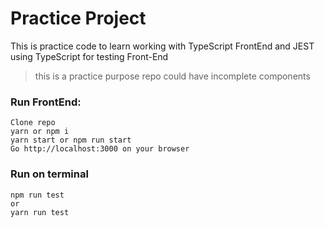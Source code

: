 # Practice Project
This is practice code to learn working with TypeScript FrontEnd and JEST using TypeScript for testing Front-End 

> this is a practice purpose repo could have incomplete components



 ### Run FrontEnd:
```
Clone repo
yarn or npm i
yarn start or npm run start
Go http://localhost:3000 on your browser
```


### Run on terminal
```
npm run test
or 
yarn run test
```
